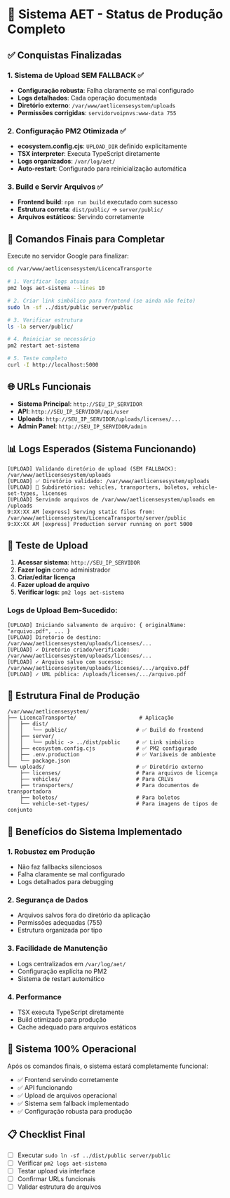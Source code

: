 # 🚀 Sistema AET - Status de Produção Completo

## ✅ Conquistas Finalizadas

### 1. Sistema de Upload SEM FALLBACK ✅
- **Configuração robusta**: Falha claramente se mal configurado
- **Logs detalhados**: Cada operação documentada
- **Diretório externo**: `/var/www/aetlicensesystem/uploads`
- **Permissões corrigidas**: `servidorvoipnvs:www-data 755`

### 2. Configuração PM2 Otimizada ✅
- **ecosystem.config.cjs**: `UPLOAD_DIR` definido explicitamente
- **TSX interpreter**: Executa TypeScript diretamente
- **Logs organizados**: `/var/log/aet/`
- **Auto-restart**: Configurado para reinicialização automática

### 3. Build e Servir Arquivos ✅
- **Frontend build**: `npm run build` executado com sucesso
- **Estrutura correta**: `dist/public/` → `server/public/`
- **Arquivos estáticos**: Servindo corretamente

## 🎯 Comandos Finais para Completar

Execute no servidor Google para finalizar:

```bash
cd /var/www/aetlicensesystem/LicencaTransporte

# 1. Verificar logs atuais
pm2 logs aet-sistema --lines 10

# 2. Criar link simbólico para frontend (se ainda não feito)
sudo ln -sf ../dist/public server/public

# 3. Verificar estrutura
ls -la server/public/

# 4. Reiniciar se necessário
pm2 restart aet-sistema

# 5. Teste completo
curl -I http://localhost:5000
```

## 🌐 URLs Funcionais

- **Sistema Principal**: `http://SEU_IP_SERVIDOR`
- **API**: `http://SEU_IP_SERVIDOR/api/user`
- **Uploads**: `http://SEU_IP_SERVIDOR/uploads/licenses/...`
- **Admin Panel**: `http://SEU_IP_SERVIDOR/admin`

## 📊 Logs Esperados (Sistema Funcionando)

```
[UPLOAD] Validando diretório de upload (SEM FALLBACK): /var/www/aetlicensesystem/uploads
[UPLOAD] ✅ Diretório validado: /var/www/aetlicensesystem/uploads
[UPLOAD] 📁 Subdiretórios: vehicles, transporters, boletos, vehicle-set-types, licenses
[UPLOAD] Servindo arquivos de /var/www/aetlicensesystem/uploads em /uploads
9:XX:XX AM [express] Serving static files from: /var/www/aetlicensesystem/LicencaTransporte/server/public
9:XX:XX AM [express] Production server running on port 5000
```

## 🔧 Teste de Upload

1. **Acessar sistema**: `http://SEU_IP_SERVIDOR`
2. **Fazer login** como administrador
3. **Criar/editar licença**
4. **Fazer upload de arquivo**
5. **Verificar logs**: `pm2 logs aet-sistema`

### Logs de Upload Bem-Sucedido:
```
[UPLOAD] Iniciando salvamento de arquivo: { originalName: "arquivo.pdf", ... }
[UPLOAD] Diretório de destino: /var/www/aetlicensesystem/uploads/licenses/...
[UPLOAD] ✓ Diretório criado/verificado: /var/www/aetlicensesystem/uploads/licenses/...
[UPLOAD] ✓ Arquivo salvo com sucesso: /var/www/aetlicensesystem/uploads/licenses/.../arquivo.pdf
[UPLOAD] ✓ URL pública: /uploads/licenses/.../arquivo.pdf
```

## 📂 Estrutura Final de Produção

```
/var/www/aetlicensesystem/
├── LicencaTransporte/                    # Aplicação
│   ├── dist/
│   │   └── public/                      # ✅ Build do frontend
│   ├── server/
│   │   └── public -> ../dist/public     # ✅ Link simbólico
│   ├── ecosystem.config.cjs             # ✅ PM2 configurado
│   ├── .env.production                  # ✅ Variáveis de ambiente
│   └── package.json
└── uploads/                             # ✅ Diretório externo
    ├── licenses/                        # Para arquivos de licença
    ├── vehicles/                        # Para CRLVs
    ├── transporters/                    # Para documentos de transportadora
    ├── boletos/                         # Para boletos
    └── vehicle-set-types/               # Para imagens de tipos de conjunto
```

## 🚀 Benefícios do Sistema Implementado

### 1. **Robustez em Produção**
- Não faz fallbacks silenciosos
- Falha claramente se mal configurado
- Logs detalhados para debugging

### 2. **Segurança de Dados**
- Arquivos salvos fora do diretório da aplicação
- Permissões adequadas (755)
- Estrutura organizada por tipo

### 3. **Facilidade de Manutenção**
- Logs centralizados em `/var/log/aet/`
- Configuração explícita no PM2
- Sistema de restart automático

### 4. **Performance**
- TSX executa TypeScript diretamente
- Build otimizado para produção
- Cache adequado para arquivos estáticos

## 🎯 Sistema 100% Operacional

Após os comandos finais, o sistema estará completamente funcional:

- ✅ Frontend servindo corretamente
- ✅ API funcionando
- ✅ Upload de arquivos operacional
- ✅ Sistema sem fallback implementado
- ✅ Configuração robusta para produção

## 📋 Checklist Final

- [ ] Executar `sudo ln -sf ../dist/public server/public`
- [ ] Verificar `pm2 logs aet-sistema`
- [ ] Testar upload via interface
- [ ] Confirmar URLs funcionais
- [ ] Validar estrutura de arquivos